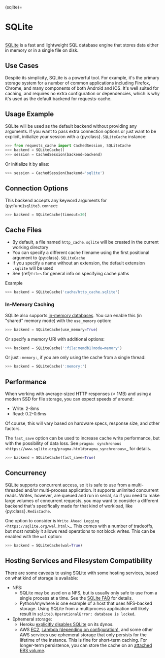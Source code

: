 (sqlite)=
# SQLite
```{image} ../../_static/sqlite.png
```
[SQLite](https://www.sqlite.org/) is a fast and lightweight SQL database engine that stores data
either in memory or in a single file on disk.

## Use Cases
Despite its simplicity, SQLite is a powerful tool. For example, it's the primary storage system for
a number of common applications including Firefox, Chrome, and many components of both Android and
iOS. It's well suited for caching, and requires no extra configuration or dependencies, which is why
it's used as the default backend for requests-cache.

## Usage Example
SQLite will be used as the default backend without providing any arguments. If you want to pass
extra connection options or just want to be explicit, initialize your session with a
{py:class}`.SQLiteCache` instance:
```python
>>> from requests_cache import CachedSession, SQLiteCache
>>> backend = SQLiteCache()
>>> session = CachedSession(backend=backend)
```

Or initialize it by alias:
```python
>>> session = CachedSession(backend='sqlite')
```

## Connection Options
This backend accepts any keyword arguments for {py:func}`sqlite3.connect`:
```python
>>> backend = SQLiteCache(timeout=30)
```

## Cache Files
- By default, a file named `http_cache.sqlite` will be created in the current working directory
- You can specify a different cache filename using the first positional argument to {py:class}`.SQLiteCache`
- If you specify a name without an extension, the default extension `.sqlite` will be used
- See {ref}`files` for general info on specifying cache paths

Example
```python
>>> backend = SQLiteCache('cache/http_cache.sqlite')
```

### In-Memory Caching
SQLite also supports [in-memory databases](https://www.sqlite.org/inmemorydb.html).
You can enable this (in "shared" memory mode) with the `use_memory` option:
```python
>>> backend = SQLiteCache(use_memory=True)
```

Or specify a memory URI with additional options:
```python
>>> backend = SQLiteCache(':file:memdb1?mode=memory')
```

Or just `:memory:`, if you are only using the cache from a single thread:
```python
>>> backend = SQLiteCache(':memory:')
```

## Performance
When working with average-sized HTTP responses (\< 1MB) and using a modern SSD for file storage, you
can expect speeds of around:
- Write: 2-8ms
- Read: 0.2-0.6ms

Of course, this will vary based on hardware specs, response size, and other factors.

The `fast_save` option can be used to increase cache write performance, but with the possibility of
data loss. See `pragma: synchronous <https://www.sqlite.org/pragma.html#pragma_synchronous>`_
for details.
```python
>>> backend = SQLiteCache(fast_save=True)
```

## Concurrency
SQLite supports concurrent access, so it is safe to use from a multi-threaded and/or multi-process
application. It supports unlimited concurrent reads. Writes, however, are queued and run in serial,
so if you need to make large volumes of concurrent requests, you may want to consider a different
backend that's specifically made for that kind of workload, like {py:class}`.RedisCache`.

One option to consider is `Write Ahead Logging <https://sqlite.org/wal.html>`_. This comes with a
number of tradeoffs, but most notably it allows read operations to not block writes. This can be
enabled with the `wal` option:
```python
>>> backend = SQLiteCache(wal=True)
```

## Hosting Services and Filesystem Compatibility
There are some caveats to using SQLite with some hosting services, based on what kind of storage is
available:

- NFS:
  - SQLite may be used on a NFS, but is usually only safe to use from a single process at a time.
    See the [SQLite FAQ](https://www.sqlite.org/faq.html#q5) for details.
  - PythonAnywhere is one example of a host that uses NFS-backed storage. Using SQLite from a
    multiprocess application will likely result in `sqlite3.OperationalError: database is locked`.
- Ephemeral storage:
  - Heroku [explicitly disables SQLite](https://devcenter.heroku.com/articles/sqlite3) on its dynos.
  - AWS [EC2](https://docs.aws.amazon.com/AWSEC2/latest/UserGuide/InstanceStorage.html),
    [Lambda (depending on configuration)](https://aws.amazon.com/blogs/compute/choosing-between-aws-lambda-data-storage-options-in-web-apps/),
    and some other AWS services use ephemeral storage that only persists for the lifetime of the
    instance. This is fine for short-term caching. For longer-term persistence, you can store the
    cache on an
    [attached EBS volume](https://docs.aws.amazon.com/AWSEC2/latest/UserGuide/ebs-attaching-volume.html).
